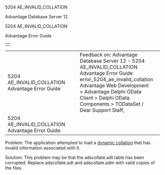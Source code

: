 5204 AE\_INVALID\_COLLATION




Advantage Database Server 12  

5204 AE\_INVALID\_COLLATION

Advantage Error Guide

|  |
| --- |
|  |

|  |  |  |  |  |
| --- | --- | --- | --- | --- |
| 5204 AE\_INVALID\_COLLATION  Advantage Error Guide |  |  | Feedback on: Advantage Database Server 12 - 5204 AE\_INVALID\_COLLATION Advantage Error Guide error\_5204\_ae\_invalid\_collation Advantage Web Development > Advantage Delphi OData Client > Delphi OData Components > TODataSet / Dear Support Staff, |  |
| 5204 AE\_INVALID\_COLLATION  Advantage Error Guide |  |  |  |  |

Problem: The application attempted to load a [dynamic collation](master_collation_support.htm) that has invalid information associated with it.

Solution: This problem may be that the adscollate.adt table has been corrupted. Replace adscollate.adt and adscollate.adm with valid copies of the files.